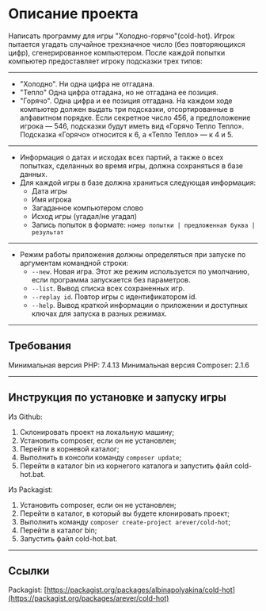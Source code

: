 # Описание проекта

Написать программу для игры "Холодно-горячо"(cold-hot). Игрок пытается угадать случайное трехзначное число (без повторяющихся цифр), сгенерированное компьютером. После каждой попытки компьютер предоставляет игроку подсказки трех типов:

---

* "Холодно". Ни одна цифра не отгадана.
* "Тепло" Одна цифра отгадана, но не отгадана ее позиция.
* "Горячо". Одна цифра и ее позиция отгадана.
  На каждом ходе компьютер должен выдать три подсказки, отсортированные в алфавитном порядке. Если секретное число 456, а предположение игрока — 546, подсказки будут иметь вид «Горячо Тепло Тепло». Подсказка «Горячо» относится к 6, а «Тепло Тепло» — к 4 и 5.

---

* Информация о датах и исходах всех партий, а также о всех попытках, сделанных во время игры, должна сохраняться в базе данных.
* Для каждой игры в базе должна храниться следующая информация:
  * Дата игры
  * Имя игрока
  * Загаданное компьютером слово
  * Исход игры (угадал/не угадал)
  * Запись попыток в формате:
    `номер попытки | предложенная буква | результат`

---

* Режим работы приложения должны определяться при запуске по аргументам командной строки:
  * `--new`. Новая игра. Этот же режим используется по умолчанию, если программа запускается без параметров.
  * `--list`. Вывод списка всех сохраненных игр.
  * `--replay id`. Повтор игры с идентификатором id.
  * `--help`. Вывод краткой информации о приложении и доступных ключах для запуска в разных режимах.

---

## Требования

Минимальная версия PHP: 7.4.13 
Минимальная версия Composer: 2.1.6

---

## Инструкция по установке и запуску игры

Из Github:

1. Склонировать проект на локальную машину;
2. Установить composer, если он не установлен;
3. Перейти в корневой каталог;
4. Выполнить в консоли команду `composer update`;
5. Перейти в каталог bin из корнегого каталога и запустить файл cold-hot.bat.

Из Packagist:

1. Установить composer, если он не установлен;
2. Перейти в каталог, в который вы будете клонировать проект;
3. Выполнить команду `composer create-project arever/cold-hot`;
4. Перейти в каталог bin;
5. Запустить файл cold-hot.bat.

---

## Ссылки

Packagist: [https://packagist.org/packages/albinapolyakina/cold-hot](https://packagist.org/packages/arever/cold-hot)
